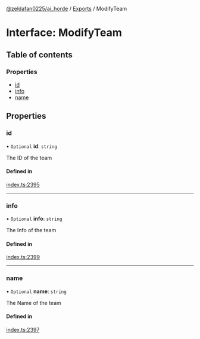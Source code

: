 [@zeldafan0225/ai_horde](../README.md) / [Exports](../modules.md) / ModifyTeam

# Interface: ModifyTeam

## Table of contents

### Properties

- [id](ModifyTeam.md#id)
- [info](ModifyTeam.md#info)
- [name](ModifyTeam.md#name)

## Properties

### id

• `Optional` **id**: `string`

The ID of the team

#### Defined in

[index.ts:2395](https://github.com/ZeldaFan0225/ai_horde/blob/100bbe4/index.ts#L2395)

___

### info

• `Optional` **info**: `string`

The Info of the team

#### Defined in

[index.ts:2399](https://github.com/ZeldaFan0225/ai_horde/blob/100bbe4/index.ts#L2399)

___

### name

• `Optional` **name**: `string`

The Name of the team

#### Defined in

[index.ts:2397](https://github.com/ZeldaFan0225/ai_horde/blob/100bbe4/index.ts#L2397)
